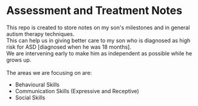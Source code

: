 # Assessment and Treatment Notes
This repo is created to store notes on my son's milestones and in general autism therapy techniques. <br> This can help us in giving better care to my son 
who is diagnosed as high risk for ASD [diagnosed when he was 18 months]. <br>We are intervening early to make him as independent as possible while he grows up.
<br>
<br>
The areas we are focusing on are: <br>
- Behavioural Skills <br>
- Communication Skills (Expressive and Receptive) <br>
- Social Skills <br>
